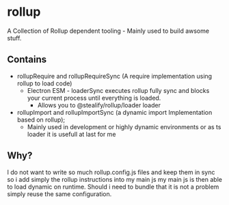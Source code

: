 # rollup
A Collection of Rollup dependent tooling - Mainly used to build awsome stuff.

## Contains
- rollupRequire and rollupRequireSync (A require implementation using rollup to load code)
  - Electron ESM - loaderSync executes rollup fully sync and blocks your current process until everything is loaded.
    - Allows you to @stealify/rollup/loader loader
- rollupImport and rollupImportSync (a dynamic import Implementation based on rollup);
  - Mainly used in development or highly dynamic environments or as ts loader it is usefull at last for me
  
## Why? 
I do not want to write so much rollup.config.js files and keep them in sync so i add simply the rollup instructions into my main js
my main js is then able to load dynamic on runtime. Should i need to bundle that it is not a problem simply reuse the same configuration.
